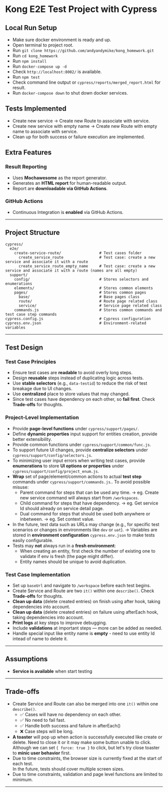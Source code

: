 # Kong E2E Test Project with Cypress

## Local Run Setup
- Make sure docker environment is ready and up.
- Open terminal to project root.
- Run `git clone https://github.com/andyandymike/kong_homework.git`
- Run `cd kong_homework`
- Run `npm install`
- Run `docker-compose up -d`
- Check `http://localhost:8002/` is available.
- Run `npm test` 
- Check command line output or `cypress/reports/merged_report.html` for result.
- Run `docker-compose down` to shut down docker services.

## Tests Implemented
- Create new service -> Create new Route to associate with service.
- Create new service with empty name -> Create new Route with empty name to associate with service.
- Clean up for both success or failure execution are implemented.

## Extra Features

### Result Reporting
- Uses **Mochawesome** as the report generator.
- Generates an **HTML report** for human-readable output.
- Report are **downloadable via GitHub Actions**.

### GitHub Actions
- Continuous Integration is **enabled** via GitHub Actions.

---

## Project Structure

```
cypress/
  e2e/
    create-service-route/                 # Test cases folder
      create_service_route                # Test case: create a new service and associate it with a route
      create_service_route_empty_name     # Test case: create a new service and associate it with a route (names are all empty)
  support/
    config/                               # Stores selectors and enumerations
    elements/                             # Stores common elements
    pages/                                # Stores common pages
      base/                               # Base pages class
      route/                              # Route page related class
      service/                            # Service page related class
    commands.js                           # Stores common commands and test case step commands
cypress.config.js                         # Cypress configuration
cypress.env.json                          # Environment-related variables
```

---

## Test Design

### Test Case Principles
- Ensure test cases are **readable** to avoid overly long steps.
- Design **reusable** steps instead of duplicating logic across tests.
- Use **stable selectors** (e.g., `data-testid`) to reduce the risk of test breakage due to UI changes.
- Use **centralized** place to store values that may changed.
- Since test cases have dependency on each other, so **fail first**. Check **Trade-offs** for thoughts.

### Project-Level Implementation
- Provide **page-level functions** under `cypress/support/pages/`.
- Define **dynamic properties** input support for entities creation, provide better extensibility.
- Provide common functions under `cypress/support/common/func.js`.
- To support future UI changes, provide **centralize selectors** under `cypress/support/config/selectors.js`.
- To minimizing user input errors when writing test cases, provide **enumerations** to store **UI options or properties** under `cypress/support/config/project_enum.js`.
- **Wrap** set of page/element/common actions to actual **test step** commands under `cypress/support/commands.js`.. To avoid possible misuse:
  - Parent command for steps that can be used any time. → eg. Create new service command will always start from `/workspaces`.
  - Child command for steps that have dependency. → eg. Get service Id should already on service detail page.
  - Dual command for steps that should be used both anywhere or inbetween. → eg. Set context value.
- In the future, test data such as URLs may change (e.g., for specific test scenarios or changes in environments like `dev` or `uat`).
  → Variables are stored in **environment configuration** `cypress.env.json` to make tests easily configurable.
- Tests may **not** always run in a **fresh environment**:
  - When creating an entity, first check the number of existing one to validate if env is fresh (the page might differ).
  - Entity names should be unique to avoid duplication.

### Test Case Implementation
- Set up `baseUrl` and navigate to `/workspace` before each test begins.
- Create Service and Route are two `it()` within one `describe()`. Check **Trade-offs** for thoughts.
- **Clean up data** (delete created entries) on finish using after hook, taking dependencies into account.
- **Clean up data** (delete created entries) on failure using afterEach hook, taking dependencies into account.
- **Print logs** at key steps to improve debugging.
- Include **validations** at important steps — more can be added as needed.
- Handle special input like entity name is **empty** - need to use entity Id intead of name to delete it.

---

## Assumptions

- **Service is available** when start testing

---

## Trade-offs

- Create Service and Route can also be merged into one `it()` within one `describe()`.
  - ✅ Cases will have no dependency on each other.
  - ✅ No need to fail fast.
  - ✅ Handle both success and failure in afterEach()
  - ❌ Case steps will be long.
- **A toaster** will pop up when action is successfully executed like create or delete. Need to close it or it may make some button unable to click.<br>
Although we can set `{ force: true }` to click, but let's try close toaster to **minic user behavior** first.
- Due to time constraints, the browser size is currently fixed at the start of each test.<br>
In the future, tests should cover multiple screen sizes.
- Due to time constraints, validation and page level functions are limited to minimum.

---
